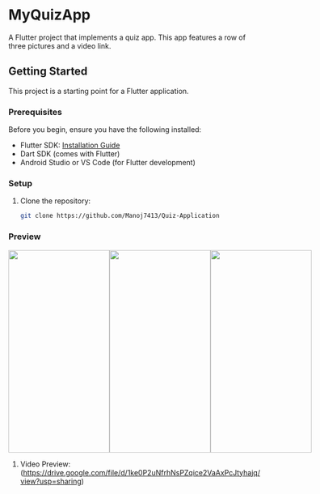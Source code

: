 # MyQuizApp

A Flutter project that implements a quiz app. This app features a row of three pictures and a video link.

## Getting Started

This project is a starting point for a Flutter application.

### Prerequisites

Before you begin, ensure you have the following installed:

- Flutter SDK: [Installation Guide](https://flutter.dev/docs/get-started/install)
- Dart SDK (comes with Flutter)
- Android Studio or VS Code (for Flutter development)

### Setup

1. Clone the repository:
   ```bash
   git clone https://github.com/Manoj7413/Quiz-Application

### Preview

<div style="display: flex; justify-content: space-around;">
    <img src="1.jpg" width="200" height="400" />
    <img src="3.jpg" width="200" height="400" />
    <img src="2.jpg" width="200" height="400" />
  </div>

  1. Video Preview:(https://drive.google.com/file/d/1ke0P2uNfrhNsPZqice2VaAxPcJtyhajq/view?usp=sharing)